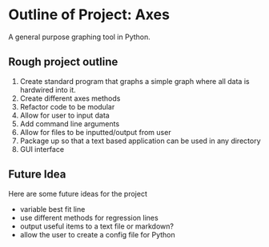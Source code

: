# Outline of Project: Axes
A general purpose graphing tool in Python.

## Rough project outline
1. Create standard program that graphs a simple graph where all data is hardwired into it.
2. Create different axes methods
3. Refactor code to be modular
4. Allow for user to input data
5. Add command line arguments
6. Allow for files to be inputted/output from user
7. Package up so that a text based application can be used in any directory
8. GUI interface

## Future Idea
Here are some future ideas for the project
* variable best fit line
* use different methods for regression lines
* output useful items to a text file or markdown?
* allow the user to create a config file for Python  
